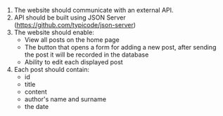 1. The website should communicate with an external API.
2. API should be built using JSON Server (https://github.com/typicode/json-server)
3. The website should enable:
     - View all posts on the home page
     - The button that opens a form for adding a new post, after sending the post it will be recorded in the database
     - Ability to edit each displayed post
4. Each post should contain:
     - id
     - title
     - content
     - author's name and surname
     - the date